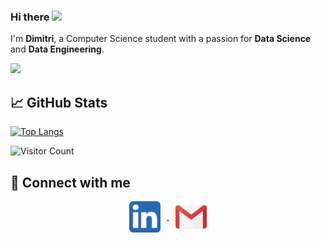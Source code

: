 ### Hi there <img src="https://media.giphy.com/media/hvRJCLFzcasrR4ia7z/giphy.gif" width="25px">

I'm **Dimitri**, a Computer Science student with a passion for **Data Science** and **Data Engineering**.

<!-- ![](https://github-widgetbox.vercel.app/api/profile?username=DmytroPalahin&data=followers,repositories,stars,commits&theme=nautilus) -->
![](https://github-widgetbox.vercel.app/api/profile?username=DmytroPalahin&data=repositories,commits&theme=nautilus)

## 📈 GitHub Stats

<!-- [![Dimitri's github stats](https://github-readme-stats.vercel.app/api?username=DmytroPalahin)](https://github.com/DmytroPalahin) -->

<!-- [![Top Langs](https://github-readme-stats.vercel.app/api/top-langs/?username=DmytroPalahin)](https://github.com/DmytroPalahin/github-readme-stats) -->
[![Top Langs](https://github-readme-stats.vercel.app/api/top-langs/?username=DmytroPalahin&layout=compact)](https://github.com/DmytroPalahin)

![](https://visitcount.itsvg.in/api?id=DmytroPalahin&icon=0&color=2 "Visitor Count")

## 🤝 Connect with me

<p align="center">
    <a href="https://www.linkedin.com/in/dmytro-palahin/">
        <img align="center" src="./img/linkedin.png" alt="Dmytro Palahin | LinkedIn" width="50px" style="margin-right: 10px;"/>
    </a>
    <a href="mailto:dmytro.palahin@gmail.com">
        <img align="center" src="./img/gmail.png" alt="Dmytro Palahin | Gmail" width="50px" style="margin-left: 10px;"/>
    </a>
</p>
